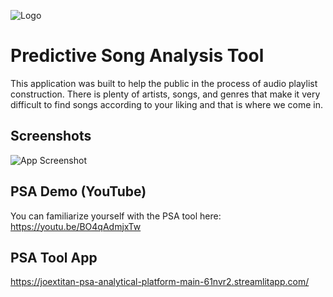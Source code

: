 
![Logo](https://www.citypng.com/public/uploads/preview/black-music-wave-sound-waves-rhythm-free-png-316319757241kbuiyklh2.png)


# Predictive Song Analysis Tool

This application was built to help the public in the process of audio playlist construction. 
There is plenty of artists, songs, and genres that make it very difficult to find songs according to your liking and that is where we come in.  


## Screenshots

![App Screenshot]([https://previews.dropbox.com/p/thumb/ABu8qFqlOXYauRiC4smlbhkwnEt_Yol5gQU1xVMHsFv5OcoKNsoTy-pCqynSSclWcxc2m0pqInQN2scV-9VNCDxHNnwazec1V4oDeKU1037tLyhth7XoZOGt2vZYPg2aUKNVIFM_R24jG2yaneF3Bc-NZd4x3o65GJ6U2jWx6vgLNTwnjOaiTDjyxBlj46cR3V4mAD6I2BbOITduVKbnKiL5h169AmIhmSCAqAyYlHcXJLUXoaKcl6cZynA1iPaOMBNZN0GjW6mJGv9I9pLAqlY_eOfBjSn90q_pfDVxxkw1XNFjxjm-akSc5q0KjSmIPs9kQstT_a-9TdLzrANPI1VEfzPHRfJzD_He0Om0dtU80WsFapywFVor_v1Z7XHJREI/p.jpeg](https://previews.dropbox.com/p/thumb/ABu8qFqlOXYauRiC4smlbhkwnEt_Yol5gQU1xVMHsFv5OcoKNsoTy-pCqynSSclWcxc2m0pqInQN2scV-9VNCDxHNnwazec1V4oDeKU1037tLyhth7XoZOGt2vZYPg2aUKNVIFM_R24jG2yaneF3Bc-NZd4x3o65GJ6U2jWx6vgLNTwnjOaiTDjyxBlj46cR3V4mAD6I2BbOITduVKbnKiL5h169AmIhmSCAqAyYlHcXJLUXoaKcl6cZynA1iPaOMBNZN0GjW6mJGv9I9pLAqlY_eOfBjSn90q_pfDVxxkw1XNFjxjm-akSc5q0KjSmIPs9kQstT_a-9TdLzrANPI1VEfzPHRfJzD_He0Om0dtU80WsFapywFVor_v1Z7XHJREI/p.jpeg))


## PSA Demo (YouTube)

You can familiarize yourself with the PSA tool here: https://youtu.be/BO4qAdmjxTw


## PSA Tool App

https://joextitan-psa-analytical-platform-main-61nvr2.streamlitapp.com/


